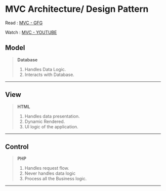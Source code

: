 # MVC Architecture/ Design Pattern
Read : [MVC - GFG](https://www.geeksforgeeks.org/mvc-framework-introduction/) 

Watch : [MVC - YOUTUBE](https://youtu.be/QpLpH5gmTvk)

## Model
> **Database** <br>
> 1. Handles Data Logic.
> 2. Interacts with Database.<br>

---

## View

> **HTML** <br>
> 1. Handles data presentation. 
> 2. Dynamic Rendered.
> 3. UI logic of the application.<br>

---

## Control
> **PHP** <br>
> 1. Handles request flow.
> 2. Never handles data logic
> 3. Process all the Business logic.<br>

---